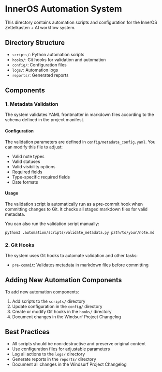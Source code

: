 # InnerOS Automation System

This directory contains automation scripts and configuration for the InnerOS Zettelkasten + AI workflow system.

## Directory Structure

- `scripts/`: Python automation scripts
- `hooks/`: Git hooks for validation and automation
- `config/`: Configuration files
- `logs/`: Automation logs
- `reports/`: Generated reports

## Components

### 1. Metadata Validation

The system validates YAML frontmatter in markdown files according to the schema defined in the project manifest.

#### Configuration

The validation parameters are defined in `config/metadata_config.yaml`. You can modify this file to adjust:

- Valid note types
- Valid statuses
- Valid visibility options
- Required fields
- Type-specific required fields
- Date formats

#### Usage

The validation script is automatically run as a pre-commit hook when committing changes to Git. It checks all staged markdown files for valid metadata.

You can also run the validation script manually:

```bash
python3 .automation/scripts/validate_metadata.py path/to/your/note.md
```

### 2. Git Hooks

The system uses Git hooks to automate validation and other tasks:

- `pre-commit`: Validates metadata in markdown files before committing

## Adding New Automation Components

To add new automation components:

1. Add scripts to the `scripts/` directory
2. Update configuration in the `config/` directory
3. Create or modify Git hooks in the `hooks/` directory
4. Document changes in the Windsurf Project Changelog

## Best Practices

- All scripts should be non-destructive and preserve original content
- Use configuration files for adjustable parameters
- Log all actions to the `logs/` directory
- Generate reports in the `reports/` directory
- Document all changes in the Windsurf Project Changelog
